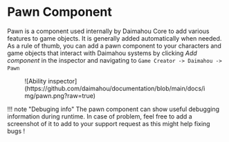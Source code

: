 
# Pawn Component

Pawn is a component used internally by Daimahou Core to add various features to game objects. It is generally added automatically when needed. As a rule of thumb, you can add a pawn component to your characters and game objects that interact with Daimahou systems by clicking *Add component* in the inspector and navigating to ```Game Creator -> Daimahou -> Pawn```

<figure markdown>
  ![Ability inspector](https://github.com/daimahou/documentation/blob/main/docs/img/pawn.png?raw=true)
</figure>

!!! note "Debuging info"
		The pawn component can show useful debugging information during runtime. In case of problem, feel free to add a screenshot of it to add to your support request as this might help fixing bugs !